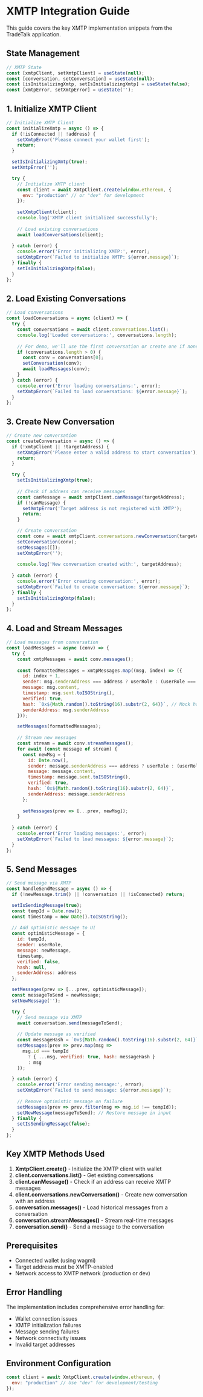 # XMTP Integration Guide

This guide covers the key XMTP implementation snippets from the TradeTalk application.



## State Management

```javascript
// XMTP State
const [xmtpClient, setXmtpClient] = useState(null);
const [conversation, setConversation] = useState(null);
const [isInitializingXmtp, setIsInitializingXmtp] = useState(false);
const [xmtpError, setXmtpError] = useState('');
```

## 1. Initialize XMTP Client

```javascript
// Initialize XMTP Client
const initializeXmtp = async () => {
  if (!isConnected || !address) {
    setXmtpError('Please connect your wallet first');
    return;
  }

  setIsInitializingXmtp(true);
  setXmtpError('');

  try {
    // Initialize XMTP client
    const client = await XmtpClient.create(window.ethereum, {
      env: "production" // or "dev" for development
    });
    
    setXmtpClient(client);
    console.log('XMTP client initialized successfully');
    
    // Load existing conversations
    await loadConversations(client);
    
  } catch (error) {
    console.error('Error initializing XMTP:', error);
    setXmtpError(`Failed to initialize XMTP: ${error.message}`);
  } finally {
    setIsInitializingXmtp(false);
  }
};
```

## 2. Load Existing Conversations

```javascript
// Load conversations
const loadConversations = async (client) => {
  try {
    const conversations = await client.conversations.list();
    console.log('Loaded conversations:', conversations.length);
    
    // For demo, we'll use the first conversation or create one if none exist
    if (conversations.length > 0) {
      const conv = conversations[0];
      setConversation(conv);
      await loadMessages(conv);
    }
  } catch (error) {
    console.error('Error loading conversations:', error);
    setXmtpError(`Failed to load conversations: ${error.message}`);
  }
};
```

## 3. Create New Conversation

```javascript
// Create new conversation
const createConversation = async () => {
  if (!xmtpClient || !targetAddress) {
    setXmtpError('Please enter a valid address to start conversation');
    return;
  }

  try {
    setIsInitializingXmtp(true);
    
    // Check if address can receive messages
    const canMessage = await xmtpClient.canMessage(targetAddress);
    if (!canMessage) {
      setXmtpError('Target address is not registered with XMTP');
      return;
    }

    // Create conversation
    const conv = await xmtpClient.conversations.newConversation(targetAddress);
    setConversation(conv);
    setMessages([]);
    setXmtpError('');
    
    console.log('New conversation created with:', targetAddress);
    
  } catch (error) {
    console.error('Error creating conversation:', error);
    setXmtpError(`Failed to create conversation: ${error.message}`);
  } finally {
    setIsInitializingXmtp(false);
  }
};
```

## 4. Load and Stream Messages

```javascript
// Load messages from conversation
const loadMessages = async (conv) => {
  try {
    const xmtpMessages = await conv.messages();
    
    const formattedMessages = xmtpMessages.map((msg, index) => ({
      id: index + 1,
      sender: msg.senderAddress === address ? userRole : (userRole === 'buyer' ? 'seller' : 'buyer'),
      message: msg.content,
      timestamp: msg.sent.toISOString(),
      verified: true,
      hash: `0x${Math.random().toString(16).substr(2, 64)}`, // Mock hash for UI
      senderAddress: msg.senderAddress
    }));

    setMessages(formattedMessages);
    
    // Stream new messages
    const stream = await conv.streamMessages();
    for await (const message of stream) {
      const newMsg = {
        id: Date.now(),
        sender: message.senderAddress === address ? userRole : (userRole === 'buyer' ? 'seller' : 'buyer'),
        message: message.content,
        timestamp: message.sent.toISOString(),
        verified: true,
        hash: `0x${Math.random().toString(16).substr(2, 64)}`,
        senderAddress: message.senderAddress
      };
      
      setMessages(prev => [...prev, newMsg]);
    }
    
  } catch (error) {
    console.error('Error loading messages:', error);
    setXmtpError(`Failed to load messages: ${error.message}`);
  }
};
```

## 5. Send Messages

```javascript
// Send message via XMTP
const handleSendMessage = async () => {
  if (!newMessage.trim() || !conversation || !isConnected) return;

  setIsSendingMessage(true);
  const tempId = Date.now();
  const timestamp = new Date().toISOString();
  
  // Add optimistic message to UI
  const optimisticMessage = {
    id: tempId,
    sender: userRole,
    message: newMessage,
    timestamp,
    verified: false,
    hash: null,
    senderAddress: address
  };

  setMessages(prev => [...prev, optimisticMessage]);
  const messageToSend = newMessage;
  setNewMessage('');

  try {
    // Send message via XMTP
    await conversation.send(messageToSend);
    
    // Update message as verified
    const messageHash = `0x${Math.random().toString(16).substr(2, 64)}`;
    setMessages(prev => prev.map(msg => 
      msg.id === tempId 
        ? { ...msg, verified: true, hash: messageHash }
        : msg
    ));

  } catch (error) {
    console.error('Error sending message:', error);
    setXmtpError(`Failed to send message: ${error.message}`);
    
    // Remove optimistic message on failure
    setMessages(prev => prev.filter(msg => msg.id !== tempId));
    setNewMessage(messageToSend); // Restore message in input
  } finally {
    setIsSendingMessage(false);
  }
};
```

## Key XMTP Methods Used

1. **XmtpClient.create()** - Initialize the XMTP client with wallet
2. **client.conversations.list()** - Get existing conversations
3. **client.canMessage()** - Check if an address can receive XMTP messages
4. **client.conversations.newConversation()** - Create new conversation with an address
5. **conversation.messages()** - Load historical messages from a conversation
6. **conversation.streamMessages()** - Stream real-time messages
7. **conversation.send()** - Send a message to the conversation

## Prerequisites

- Connected wallet (using wagmi)
- Target address must be XMTP-enabled
- Network access to XMTP network (production or dev)

## Error Handling

The implementation includes comprehensive error handling for:
- Wallet connection issues
- XMTP initialization failures
- Message sending failures  
- Network connectivity issues
- Invalid target addresses

## Environment Configuration

```javascript
const client = await XmtpClient.create(window.ethereum, {
  env: "production" // Use "dev" for development/testing
});
```